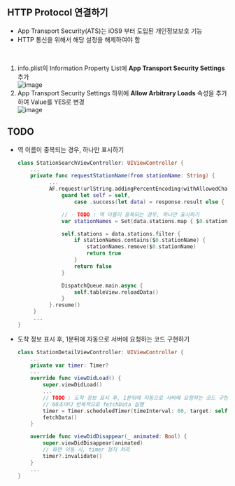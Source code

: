 ## HTTP Protocol 연결하기
- App Transport Security(ATS)는 iOS9 부터 도입된 개인정보보호 기능
- HTTP 통신을 위해서 해당 설정을 해제하여야 함
 <br>
 
1. info.plist의 Information Property List에 **App Transport Security Settings** 추가
   <br>
  ![image](https://user-images.githubusercontent.com/46417892/152961715-dfefa3fc-771a-4f6a-9bff-b1dd329b7bf8.png)
2. App Transport Security Settings 하위에 **Allow Arbitrary Loads** 속성을 추가하여 Value를 YES로 변경
   <br>
   ![image](https://user-images.githubusercontent.com/46417892/152961673-3df422d4-b542-4353-8dd8-46233489c4db.png)

## TODO
- 역 이름이 중복되는 경우, 하나만 표시하기
  
  ```swift
  class StationSearchViewController: UIViewController {
      ...
      private func requestStationName(from stationName: String) {
            ...
            AF.request(urlString.addingPercentEncoding(withAllowedCharacters: .urlQueryAllowed) ?? "").responseDecodable(of: StationResponseModel.self) { [weak self] response in
                guard let self = self,
                    case .success(let data) = response.result else { return }

                // - TODO : 역 이름이 중복되는 경우, 하나만 표시하기
                var stationNames = Set(data.stations.map { $0.stationName })

                self.stations = data.stations.filter {
                    if stationNames.contains($0.stationName) {
                        stationNames.remove($0.stationName)
                        return true
                    }
                    return false
                }

                DispatchQueue.main.async {
                    self.tableView.reloadData()
                }
            }.resume()
       }
       ...
  }
  ```
- 도착 정보 표시 후, 1분뒤에 자동으로 서버에 요청하는 코드 구현하기
  ```swift
  class StationDetailViewController: UIViewController {
      ...
      private var timer: Timer?
      ...
      override func viewDidLoad() {
          super.viewDidLoad()
          ...        
          // TODO : 도착 정보 표시 후, 1분뒤에 자동으로 서버에 요청하는 코드 구현하기
          // 60초마다 반복적으로 fetchData 실행
          timer = Timer.scheduledTimer(timeInterval: 60, target: self, selector: #selector(fetchData), userInfo: nil, repeats: true)
          fetchData()
      }

      override func viewDidDisappear(_ animated: Bool) {
          super.viewDidDisappear(animated)
          // 화면 이동 시, timer 정지 처리
          timer?.invalidate()
      }
      ...
  }
  ```
